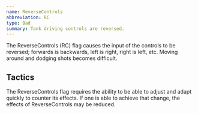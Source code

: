 ```yaml
---
name: ReverseControls
abbreviation: RC
type: Bad
summary: Tank driving controls are reversed.
---
```


The ReverseControls (RC) flag causes the input of the controls to be reversed; forwards is backwards, left is right, right is left, etc. Moving around and dodging shots becomes difficult.

## Tactics

The ReverseControls flag requires the ability to be able to adjust and adapt quickly to counter its effects. If one is able to achieve that change, the effects of ReverseControls may be reduced.
